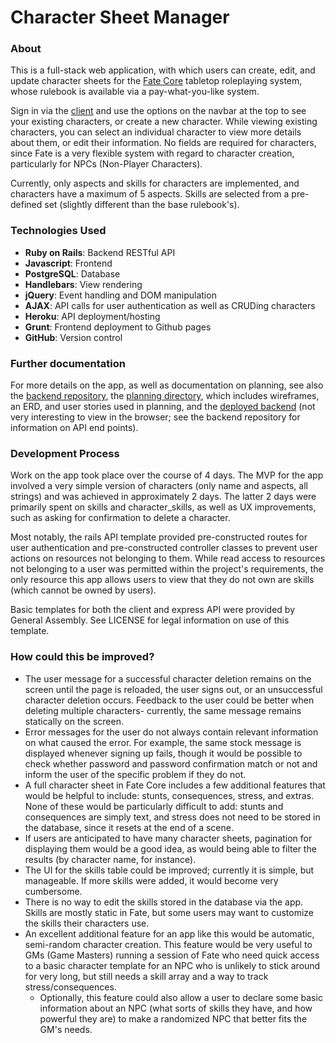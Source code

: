 # Character Sheet Manager

### About

This is a full-stack web application, with which users can create, edit, and update character sheets for the [Fate Core](https://www.evilhat.com/home/fate-core-downloads/) tabletop roleplaying system, whose rulebook is available via a pay-what-you-like system.

Sign in via the [client](https://jakeseib.github.io/Character-Sheet-Manager-client/) and use the options on the navbar at the top to see your existing characters, or create a new character. While viewing existing characters, you can select an individual character to view more details about them, or edit their information. No fields are required for characters, since Fate is a very flexible system with regard to character creation, particularly for NPCs (Non-Player Characters).

Currently, only aspects and skills for characters are implemented, and characters have a maximum of 5 aspects. Skills are selected from a pre-defined set (slightly different than the base rulebook's).

### Technologies Used

- **Ruby on Rails**: Backend RESTful API
- **Javascript**: Frontend
- **PostgreSQL**: Database
- **Handlebars**: View rendering
- **jQuery**: Event handling and DOM manipulation
- **AJAX**: API calls for user authentication as well as CRUDing characters
- **Heroku**: API deployment/hosting
- **Grunt**: Frontend deployment to Github pages
- **GitHub**: Version control

### Further documentation

For more details on the app, as well as documentation on planning, see also the [backend repository](https://github.com/JakeSeib/Character-Sheet-Manager-backend), the [planning directory](https://github.com/JakeSeib/Character-Sheet-Manager-backend/tree/master/planning), which includes wireframes, an ERD, and user stories used in planning, and the [deployed backend](https://floating-gorge-61213.herokuapp.com/) (not very interesting to view in the browser; see the backend repository for information on API end points).

### Development Process

Work on the app took place over the course of 4 days. The MVP for the app involved a very simple version of characters (only name and aspects, all strings) and was achieved in approximately 2 days. The latter 2 days were primarily spent on skills and character_skills, as well as UX improvements, such as asking for confirmation to delete a character.

Most notably, the rails API template provided pre-constructed routes for user authentication and pre-constructed controller classes to prevent user actions on resources not belonging to them. While read access to resources not belonging to a user was permitted within the project's requirements, the only resource this app allows users to view that they do not own are skills (which cannot be owned by users).

Basic templates for both the client and express API were provided by General Assembly. See LICENSE for legal information on use of this template.

### How could this be improved?

- The user message for a successful character deletion remains on the screen until the page is reloaded, the user signs out, or an unsuccessful character deletion occurs. Feedback to the user could be better when deleting multiple characters- currently, the same message remains statically on the screen.
- Error messages for the user do not always contain relevant information on what caused the error. For example, the same stock message is displayed whenever signing up fails, though it would be possible to check whether password and password confirmation match or not and inform the user of the specific problem if they do not.
- A full character sheet in Fate Core includes a few additional features that would be helpful to include: stunts, consequences, stress, and extras. None of these would be particularly difficult to add: stunts and consequences are simply text, and stress does not need to be stored in the database, since it resets at the end of a scene.
- If users are anticipated to have many character sheets, pagination for displaying them would be a good idea, as would being able to filter the results (by character name, for instance).
- The UI for the skills table could be improved; currently it is simple, but manageable. If more skills were added, it would become very cumbersome.
- There is no way to edit the skills stored in the database via the app. Skills are mostly static in Fate, but some users may want to customize the skills their characters use.
- An excellent additional feature for an app like this would be automatic, semi-random character creation. This feature would be very useful to GMs (Game Masters) running a session of Fate who need quick access to a basic character template for an NPC who is unlikely to stick around for very long, but still needs a skill array and a way to track stress/consequences.
  - Optionally, this feature could also allow a user to declare some basic information about an NPC (what sorts of skills they have, and how powerful they are) to make a randomized NPC that better fits the GM's needs.
